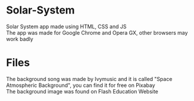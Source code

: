 # Solar-System
Solar System app made using HTML, CSS and JS<br>
The app was made for Google Chrome and Opera GX, other browsers may work badly

# Files
The background song was made by Ivymusic and it is called "Space Atmospheric Background", you can find it for free on Pixabay<br>
The background image was found on Flash Education Website
